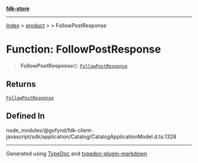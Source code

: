 [**fdk-store**](../../../README.md)
***

[Index](../../../API.md) > [product](../../README.md) > [<internal>](../README.md) > FollowPostResponse

# Function: FollowPostResponse

> **FollowPostResponse**(): [`FollowPostResponse`](../type-aliases/type-alias.FollowPostResponse.md)

## Returns

[`FollowPostResponse`](../type-aliases/type-alias.FollowPostResponse.md)

## Defined In

node\_modules/@gofynd/fdk-client-javascript/sdk/application/Catalog/CatalogApplicationModel.d.ts:1328

***
Generated using [TypeDoc](https://typedoc.org/) and [typedoc-plugin-markdown](https://www.npmjs.com/package/typedoc-plugin-markdown)
